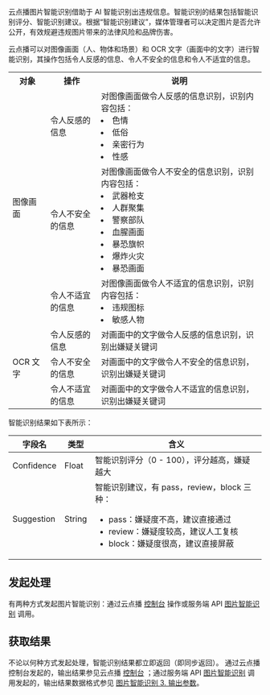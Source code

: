 云点播图片智能识别借助于 AI 智能识别出违规信息。智能识别的结果包括智能识别评分、智能识别建议。根据“智能识别建议”，媒体管理者可以决定图片是否允许公开，有效规避违规图片带来的法律风险和品牌伤害。

云点播可以对图像画面（人、物体和场景）和 OCR 文字（画面中的文字）进行智能识别，其操作包括令人反感的信息、令人不安全的信息和令人不适宜的信息。

<table>
    <tr>
        <th style="width:15%">
            对象
        </th>
        <th style="width:20%">
            操作
        </th>
        <th>
            说明
        </th>
    </tr>
    <tr>
        <td rowspan=4>
            图像画面
        </td>
    </tr>
    <tr>
        <td>
            令人反感的信息
        </td>
        <td>
			对图像画面做令人反感的信息识别，识别内容包括：
			<li>色情</li>
			<li>低俗</li>
			<li>亲密行为</li>
			<li>性感</li>
        </td>
    </tr>
    <tr>
        <td>
            令人不安全的信息
        </td>
        <td>
			对图像画面做令人不安全的信息识别，识别内容包括：				
			<li>武器枪支</li>
            <li>人群聚集</li>
            <li>警察部队</li>
            <li>血腥画面</li>
            <li>暴恐旗帜</li>
            <li>爆炸火灾</li>
            <li>暴恐画面</li>
        </td>
    </tr>
    <tr>
        <td>
            令人不适宜的信息
        </td>
        <td>
            对图像画面做令人不适宜的信息识别，识别内容包括：
						<li>违规图标</li>
						<li>敏感人物</li>
        </td>
    </tr>
    <tr>
        <td rowspan=3>
            OCR 文字
        </td>
        <td>
			令人反感的信息
        </td>
        <td>
            对画面中的文字做令人反感的信息识别，识别出嫌疑关键词
        </td>
    </tr>
    <tr>
        <td>
            令人不安全的信息
        </td>
        <td>
            对画面中的文字做令人不安全的信息识别，识别出嫌疑关键词
        </td>
    </tr>
    <tr>
        <td>
            令人不适宜的信息
        </td>
        <td>
            对画面中的文字做令人不适宜的信息识别，识别出嫌疑关键词
        </td>
    </tr>
</table>

智能识别结果如下表所示：

| 字段名     | 类型   | 含义                                                         |
| ---------- | ------ | ------------------------------------------------------------ |
| Confidence | Float  | 智能识别评分（0 - 100），评分越高，嫌疑越大                |
| Suggestion | String | 智能识别建议，有 pass，review，block 三种：<ul><li>pass：嫌疑度不高，建议直接通过</li><li>review：嫌疑度较高，建议人工复核</li><li>block：嫌疑度很高，建议直接屏蔽</li></ul> |

## 发起处理

有两种方式发起图片智能识别：通过云点播 [控制台](https://cloud.tencent.com/document/product/266/73655) 操作或服务端 API [图片智能识别](https://cloud.tencent.com/document/product/266/73217) 调用。

## 获取结果
不论以何种方式发起处理，智能识别结果都立即返回（即同步返回）。
通过云点播控制台发起的，输出结果参见云点播 [控制台](https://cloud.tencent.com/document/product/266/73655) ；通过服务端 API  [图片智能识别](https://cloud.tencent.com/document/product/266/73217) 调用发起的，输出结果数据格式参见 [图片智能识别 3. 输出参数](https://cloud.tencent.com/document/api/266/73217#3.-.E8.BE.93.E5.87.BA.E5.8F.82.E6.95.B0)。
